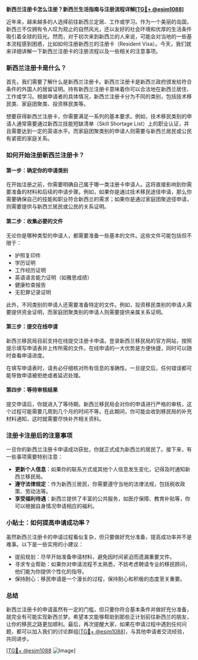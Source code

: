 **新西兰注册卡怎么注册？新西兰生活指南与注册流程详解[[TG💪+ @esim1088](https://t.me/s/esim1088)]**

近年来，越来越多的人选择前往新西兰定居、工作或学习。作为一个美丽的岛国，新西兰不仅拥有令人叹为观止的自然风光，还以友好的社会环境和优厚的生活条件吸引着全球的目光。然而，对于初次来到新西兰的人来说，可能会对当地的一些基本流程感到困惑，比如如何注册新西兰的注册卡（Resident Visa）。今天，我们就来详细讲解一下新西兰注册卡的注册流程以及一些相关的注意事项。

### 新西兰注册卡是什么？

首先，我们需要了解什么是新西兰注册卡。新西兰注册卡是新西兰政府颁发给符合条件的外国人的居留证明。持有新西兰注册卡意味着你可以合法地在新西兰居住、工作或学习。根据申请者的具体情况，新西兰注册卡分为不同的类别，包括技术移民类、家庭团聚类、投资移民类等。

想要获得新西兰注册卡，你需要满足一系列的基本要求。例如，技术移民类别的申请人通常需要通过新西兰技能短缺清单（Skill Shortage List）上的职业认证，并且需要达到一定的英语水平。而家庭团聚类别的申请人则需要与新西兰居民或公民有紧密的家庭关系。

### 如何开始注册新西兰注册卡？

#### 第一步：确定你的申请类别

在开始注册之前，你需要明确自己属于哪一类注册卡申请人。这将直接影响到你需要准备的材料和后续的申请步骤。例如，如果你是通过技术移民途径申请，那么你需要确保自己的技能和职业符合新西兰的需求；如果你是通过家庭团聚途径申请，则需要提供与新西兰居民或公民的关系证明。

#### 第二步：收集必要的文件

无论你是哪种类型的申请人，都需要准备一些基本的文件。这些文件可能包括但不限于：

- 护照复印件
- 学历证明
- 工作经历证明
- 英语语言能力证明（如雅思成绩）
- 健康检查报告
- 无犯罪记录证明

此外，不同类别的申请人还需要准备特定的文件。例如，投资移民类别的申请人需要提供资金证明，而家庭团聚类别的申请人则需要提供亲属关系证明。

#### 第三步：提交在线申请

新西兰移民局目前支持在线提交注册卡申请。登录新西兰移民局的官方网站，按照提示填写申请表并上传所需的文件。在线申请的一大优势是方便快捷，同时可以随时查看申请进度。

在填写申请表时，请务必仔细核对所有信息的准确性。一旦提交后，任何错误都可能导致申请被拒绝或者延迟处理。

#### 第四步：等待审核结果

提交申请后，你就进入了等待期。新西兰移民局会对你的申请进行严格的审核，这个过程可能需要几周到几个月的时间不等。在此期间，你可能会收到移民局的补充材料通知，这时就需要尽快补齐相关资料。

### 注册卡注册后的注意事项

一旦你的新西兰注册卡申请成功获批，你就正式成为新西兰的居民了。接下来，有一些事项需要特别注意：

- **更新个人信息**：如果你的联系方式或其他个人信息发生变化，记得及时通知新西兰移民局。
- **遵守法律规定**：作为新西兰居民，你需要遵守当地的法律法规，包括税收政策、劳动法等。
- **享受福利待遇**：新西兰提供了丰富的公共服务，如医疗保障、教育补贴等，你可以根据自身情况申请相应的福利。

### 小贴士：如何提高申请成功率？

虽然新西兰注册卡的申请过程看似复杂，但只要做好充分准备，提高成功率并不是难事。以下是一些实用的小建议：

- 提前规划：尽早开始准备申请材料，避免因时间紧迫而遗漏重要文件。
- 寻求专业帮助：如果你对申请流程不太熟悉，不妨考虑聘请专业的移民顾问，他们能为你提供个性化的指导。
- 保持耐心：移民申请是一个漫长的过程，保持耐心和积极的态度至关重要。

### 总结

新西兰注册卡的申请虽然有一定的门槛，但只要你符合基本条件并做好充分准备，就完全有可能实现新西兰梦。希望本文能够帮助到那些正计划前往新西兰的朋友，让你的移民之路更加顺利。最后，再次提醒大家，如果在申请过程中遇到任何问题，都可以加入我们的讨论群组[[TG💪+ @esim1088](https://t.me/s/esim1088)]，与其他申请者交流经验，共同进步。

[[TG💪+ @esim1088](https://t.me/s/esim1088) ![Image](https://i.postimg.cc/4NQfJmqS/Snipaste-2025-05-13-00-14-12.png)]